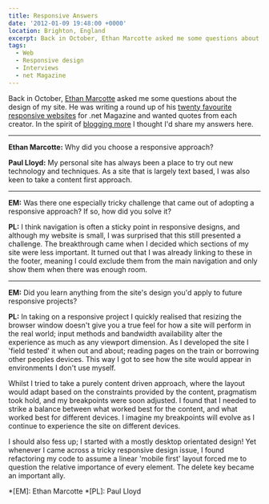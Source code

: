 ```yaml
---
title: Responsive Answers
date: '2012-01-09 19:48:00 +0000'
location: Brighton, England
excerpt: Back in October, Ethan Marcotte asked me some questions about the design of my site. He was writing a round up of his twenty favourite responsive websites for .net Magazine and wanted quotes from each creator. In the spirit of blogging more I thought I'd share my answers here.
tags:
  - Web
  - Responsive design
  - Interviews
  - net Magazine
---
```

Back in October, [Ethan Marcotte][1] asked me some questions about the design of my site. He was writing a round up of his [twenty favourite responsive websites][2] for .net Magazine and wanted quotes from each creator. In the spirit of [blogging more][3] I thought I'd share my answers here.

---

**Ethan Marcotte:** Why did you choose a responsive approach?

**Paul Lloyd:** My personal site has always been a place to try out new technology and techniques. As a site that is largely text based, I was also keen to take a content first approach.

---

**EM:** Was there one especially tricky challenge that came out of adopting a responsive approach? If so, how did you solve it?

**PL:** I think navigation is often a sticky point in responsive designs, and although my website is small, I was surprised that this still presented a challenge. The breakthrough came when I decided which sections of my site were less important. It turned out that I was already linking to these in the footer, meaning I could exclude them from the main navigation and only show them when there was enough room.

---

**EM:** Did you learn anything from the site's design you'd apply to future responsive projects?

**PL:** In taking on a responsive project I quickly realised that resizing the browser window doesn't give you a true feel for how a site will perform in the real world; input methods and bandwidth availability alter the experience as much as any viewport dimension. As I developed the site I 'field tested' it when out and about; reading pages on the train or borrowing other peoples devices. This way I got to see how the site would appear in environments I don't use myself.

Whilst I tried to take a purely content driven approach, where the layout would adapt based on the constraints provided by the content, pragmatism took hold, and my breakpoints were soon adjusted. I found that I needed to strike a balance between what worked best for the content, and what worked best for different devices. I imagine my breakpoints will evolve as I continue to experience the site on different devices.

I should also fess up; I started with a mostly desktop orientated design! Yet whenever I came across a tricky responsive design issue, I found refactoring my code to assume a linear 'mobile first' layout forced me to question the relative importance of every element. The delete key became an important ally.

[1]: http://ethanmarcotte.com/
[2]: http://www.netmagazine.com/features/ethan-marcottes-20-favourite-responsive-sites
[3]: /2012/01/goals*for*2012/

*[EM]: Ethan Marcotte
*[PL]: Paul Lloyd
